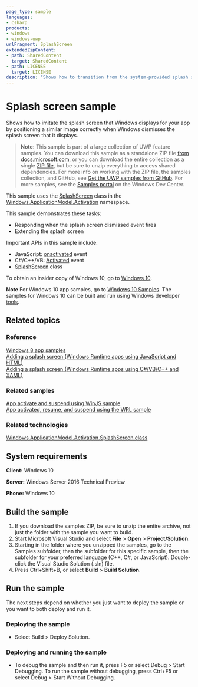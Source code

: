```yaml
---
page_type: sample
languages:
- csharp
products:
- windows
- windows-uwp
urlFragment: SplashScreen
extendedZipContent:
- path: SharedContent
  target: SharedContent
- path: LICENSE
  target: LICENSE
description: "Shows how to transition from the system-provided splash screen to your app."
---
```


<!---
  category: ControlsLayoutAndText 
  samplefwlink: http://go.microsoft.com/fwlink/p/?LinkId=620608
--->

# Splash screen sample

Shows how to imitate the splash screen that Windows displays for your app by positioning a similar image correctly when Windows dismisses the splash screen that it displays. 

> **Note:** This sample is part of a large collection of UWP feature samples. 
> You can download this sample as a standalone ZIP file
> [from docs.microsoft.com](https://docs.microsoft.com/samples/microsoft/windows-universal-samples/splashscreen/),
> or you can download the entire collection as a single
> [ZIP file](https://github.com/Microsoft/Windows-universal-samples/archive/master.zip), but be 
> sure to unzip everything to access shared dependencies. For more info on working with the ZIP file, 
> the samples collection, and GitHub, see [Get the UWP samples from GitHub](https://aka.ms/ovu2uq). 
> For more samples, see the [Samples portal](https://aka.ms/winsamples) on the Windows Dev Center. 

This sample uses the [SplashScreen](http://msdn.microsoft.com/library/windows/apps/br224763) class in the 
[Windows.ApplicationModel.Activation](http://msdn.microsoft.com/library/windows/apps/br224766) namespace.

This sample demonstrates these tasks:

-   Responding when the splash screen dismissed event fires
-   Extending the splash screen

Important APIs in this sample include:

-   JavaScript: [onactivated](http://msdn.microsoft.com/library/windows/apps/br212679) event
-   C#/C++/VB: [Activated](http://msdn.microsoft.com/library/windows/apps/br225018) event 
-   [SplashScreen](http://msdn.microsoft.com/library/windows/apps/br224763) class

To obtain an insider copy of Windows 10, go to [Windows 10](http://insider.windows.com). 

**Note**  For Windows 10 app samples, go to  [Windows 10 Samples](https://github.com/Microsoft/Windows-universal-samples). The samples for Windows 10 can be built and run using Windows developer [tools](https://developer.windows.com).

## Related topics

### Reference

[Windows 8 app samples](http://go.microsoft.com/fwlink/p/?LinkID=227694)  
[Adding a splash screen (Windows Runtime apps using JavaScript and HTML)](http://msdn.microsoft.com/library/windows/apps/hh465332)  
[Adding a splash screen (Windows Runtime apps using C#/VB/C++ and XAML)](http://msdn.microsoft.com/library/windows/apps/hh465331)  

### Related samples

[App activate and suspend using WinJS sample](http://go.microsoft.com/fwlink/p/?linkid=231617)  
[App activated, resume, and suspend using the WRL sample](http://go.microsoft.com/fwlink/p/?linkid=231474)  

### Related technologies

[Windows.ApplicationModel.Activation.SplashScreen class](http://msdn.microsoft.com/library/windows/apps/br224763)  

## System requirements

**Client:** Windows 10

**Server:** Windows Server 2016 Technical Preview

**Phone:** Windows 10

## Build the sample

1. If you download the samples ZIP, be sure to unzip the entire archive, not just the folder with the sample you want to build. 
2. Start Microsoft Visual Studio and select **File** \> **Open** \> **Project/Solution**.
3. Starting in the folder where you unzipped the samples, go to the Samples subfolder, then the subfolder for this specific sample, then the subfolder for your preferred language (C++, C#, or JavaScript). Double-click the Visual Studio Solution (.sln) file.
4. Press Ctrl+Shift+B, or select **Build** \> **Build Solution**.

## Run the sample

The next steps depend on whether you just want to deploy the sample or you want to both deploy and run it.

### Deploying the sample

- Select Build > Deploy Solution. 

### Deploying and running the sample

- To debug the sample and then run it, press F5 or select Debug >  Start Debugging. To run the sample without debugging, press Ctrl+F5 or select Debug > Start Without Debugging. 
